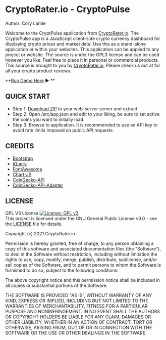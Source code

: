 # CryptoRater.io - CryptoPulse
Author: Cory Lamle

Welcome to the CryptPulse application from [CryptoRater.io](https://cryptorater.io). The CryptoPulse app is a JavaScript client-side crypto currency dashboard for displaying crypto prices and market data. Use this as a stand-alone application or within your websites. This application can be applied to any project or website. The source is under the GPL3 license and can be used however you like.  Feel free to place it in personal or commercial products. This source is brought to you by [CryptoRater.io](https://cryptorater.io). Please check us out at for all your crypto product reviews.

**[Run Demo Here](https://cryptorater-pulse.vercel.app "target=_blank") :arrow_forward: **

## QUICK START
- Step 1:  [Download ZIP](https://github.com/lifeinthegrid/CryptoRater-Markets/tree/main) to your web-server server and extract
- Step 2:  Open /src/app.json and edit to your liking, be sure to set active the coins you want to initially load.
- Step 3:  Browse to application.  It is recommended to use an API key to avoid rate limits imposed on public API requests

## CREDITS
* [Bootstrap](https://getbootstrap.com)
* [jQuery](https://jquery.com)
* [FontAwesome](https://fontawesome.com)
* [Chart-JS](https://www.chartjs.org)
* [CoinGecko-API](https://www.coingecko.com/api/documentations/v3)
* [CoinGecko-API-Adapter](https://github.com/Archento/CoinGecko-API-Adapter)

## LICENSE
 GPL V3 License
 [![License: GPL v3](https://img.shields.io/badge/License-GPLv3-blue.svg)](https://www.gnu.org/licenses/gpl-3.0)\
 This project is licensed under the GNU General Public License v3.0 - see the [LICENSE](LICENSE) file for details.

 Copyright (c) 2021 CryptoRater.io

 Permission is hereby granted, free of charge, to any person obtaining a copy of this software and associated documentation files (the "Software"), to
 deal in the Software without restriction, including without limitation the rights to use, copy, modify, merge, publish, distribute, sublicense, and/or
 sell copies of the Software, and to permit persons to whom the Software is furnished to do so, subject to the following conditions:

 The above copyright notice and this permission notice shall be included in all copies or substantial portions of the Software.

 THE SOFTWARE IS PROVIDED "AS IS", WITHOUT WARRANTY OF ANY KIND, EXPRESS OR IMPLIED, INCLUDING BUT NOT LIMITED TO THE WARRANTIES OF MERCHANTABILITY,
 FITNESS FOR A PARTICULAR PURPOSE AND NONINFRINGEMENT. IN NO EVENT SHALL THE AUTHORS OR COPYRIGHT HOLDERS BE LIABLE FOR ANY CLAIM, DAMAGES OR OTHER
 LIABILITY, WHETHER IN AN ACTION OF CONTRACT, TORT OR OTHERWISE, ARISING FROM, OUT OF OR IN CONNECTION WITH THE SOFTWARE OR THE USE OR OTHER DEALINGS
 IN THE SOFTWARE.